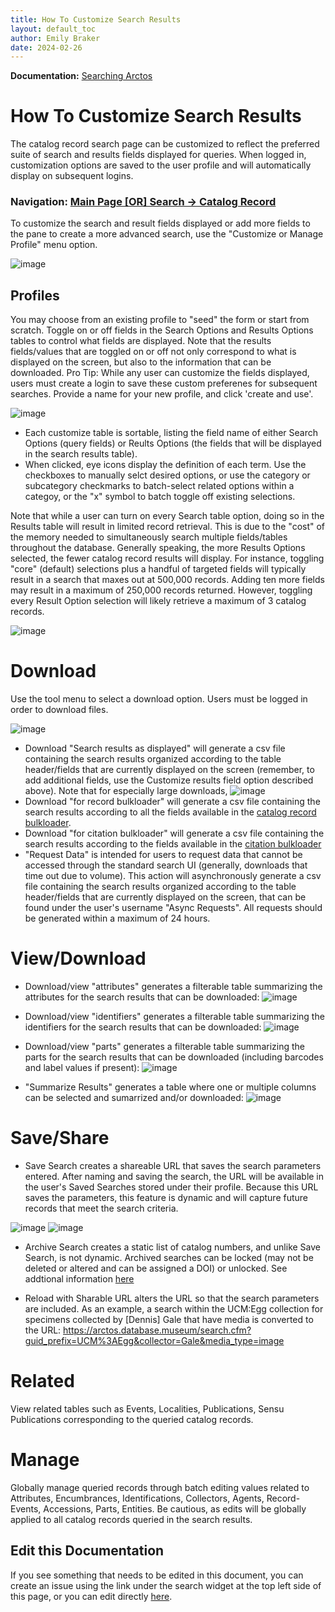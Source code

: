 ```yaml
---
title: How To Customize Search Results
layout: default_toc
author: Emily Braker
date: 2024-02-26
---
```


**Documentation:** [Searching Arctos](https://github.com/ArctosDB/documentation-wiki/edit/gh-pages/_how_to/How-to-Search-for-Specimens.markdown)

# How To Customize Search Results

The catalog record search page can be customized to reflect the preferred suite of search and results fields displayed for queries. When logged in, customization options are saved to the user profile and will automatically display on subsequent logins.

### Navigation: [Main Page [OR] Search -> Catalog Record](https://arctos.database.museum/search.cfm)


To customize the search and result fields displayed or add more fields to the pane to create a more advanced search, use the "Customize or Manage Profile" menu option. 

![image](https://github.com/ArctosDB/documentation-wiki/assets/11336485/30a66614-f458-42e8-9d81-874e9e2f79cf)

## Profiles

You may choose from an existing profile to "seed" the form or start from scratch. Toggle on or off fields in the Search Options and Results Options tables to control what fields are displayed. Note that the results fields/values that are toggled on or off not only correspond to what is displayed on the screen, but also to the information that can be downloaded. Pro Tip: While any user can customize the fields displayed, users must create a login to save these custom preferenes for subsequent searches. Provide a name for your new profile, and click 'create and use'.

![image](https://github.com/ArctosDB/documentation-wiki/assets/11336485/64853aa2-6262-45d0-8e89-b088fe0c5346)

* Each customize table is sortable, listing the field name of either Search Options (query fields) or Reults Options (the fields that will be displayed in the search results table).
* When clicked, eye icons display the definition of each term. Use the checkboxes to manually selct desired options, or use the category or subcategory checkmarks to batch-select related options within a categoy, or the "x" symbol to batch toggle off existing selections.

Note that while a user can turn on every Search table option, doing so in the Results table will result in limited record retrieval. This is due to the "cost" of the memory needed to simultaneously search multiple fields/tables throughout the database. Generally speaking, the more Results Options selected, the fewer catalog record results will display. For instance, toggling "core" (default) selections plus a handful of targeted fields will typically result in a search that maxes out at 500,000 records. Adding ten more fields may result in a maximum of 250,000 records returned. However, toggling every Result Option selection will likely retrieve a maximum of 3 catalog records. 

![image](https://github.com/ArctosDB/documentation-wiki/assets/11336485/882cc1c9-785a-4fbc-848e-a62c50441f66)

# Download

Use the tool menu to select a download option. Users must be logged in order to download files. 

![image](https://github.com/ArctosDB/documentation-wiki/assets/11336485/f12af684-d86d-46b7-a03e-1bb4bd780d33)

* Download "Search results as displayed" will generate a csv file containing the search results organized according to the table header/fields that are currently displayed on the screen (remember, to add additional fields, use the Customize results field option described above). Note that for especially large downloads, 
  ![image](https://github.com/ArctosDB/documentation-wiki/assets/11336485/e9c1fb07-f23b-4f52-9495-42cd63d907b2)
* Download "for record bulkloader" will generate a csv file containing the search results according to all the fields available in the [catalog record bulkloader](https://arctos.database.museum/Bulkloader/bulkloaderBuilder.cfm).
* Download "for citation bulkloader" will generate a csv file containing the search results according to the fields available in the [citation bulkloader](https://arctos.database.museum/tools/BulkloadCitations.cfm?action=ld)
* "Request Data" is intended for users to request data that cannot be accessed through the standard search UI (generally, downloads that time out due to volume). This action will asynchronously generate a csv file containing the search results organized according to the table header/fields that are currently displayed on the screen, that can be found under the user's username "Async Requests". All requests should be generated within a maximum of 24 hours.

# View/Download

* Download/view "attributes" generates a filterable table summarizing the attributes for the search results that can be downloaded:
  ![image](https://github.com/ArctosDB/documentation-wiki/assets/11336485/df9fe60d-08de-4732-8786-f19321bfc843)
  
* Download/view "identifiers" generates a filterable table summarizing the identifiers for the search results that can be downloaded:
![image](https://github.com/ArctosDB/documentation-wiki/assets/11336485/6247c35f-5a02-4503-b4a0-62c92f642162)

* Download/view "parts" generates a filterable table summarizing the parts for the search results that can be downloaded (including barcodes and label values if present):
![image](https://github.com/ArctosDB/documentation-wiki/assets/11336485/f5a31250-84fd-4c98-89c6-032456bcef0e)

* "Summarize Results" generates a table where one or multiple columns can be selected and sumarrized and/or downloaded:
  ![image](https://github.com/ArctosDB/documentation-wiki/assets/11336485/9d594053-5621-4799-b9df-409ff5b466f0)

# Save/Share

* Save Search creates a shareable URL that saves the search parameters entered. After naming and saving the search, the URL will be available in the user's Saved Searches stored under their profile. Because this URL saves the parameters, this feature is dynamic and will capture future records that meet the search criteria.
  
![image](https://github.com/ArctosDB/documentation-wiki/assets/11336485/0004a7bd-88b0-43c5-8c3c-57c574385dae)
![image](https://github.com/ArctosDB/documentation-wiki/assets/11336485/5792a3d6-9e80-477f-8c2e-d376d2e50072)

* Archive Search creates a static list of catalog numbers, and unlike Save Search, is not dynamic. Archived searches can be locked (may not be deleted or altered and can be assigned a DOI) or unlocked. See addtional information [here](https://handbook.arctosdb.org/documentation/archive.html)

* Reload with Sharable URL alters the URL so that the search parameters are included. As an example, a search within the UCM:Egg collection for specimens collected by [Dennis] Gale that have media is converted to the URL: https://arctos.database.museum/search.cfm?guid_prefix=UCM%3AEgg&collector=Gale&media_type=image
# Related

View related tables such as Events, Localities, Publications, Sensu Publications corresponding to the queried catalog records.

# Manage

Globally manage queried records through batch editing values related to Attributes, Encumbrances, Identifications, Collectors, Agents, Record-Events, Accessions, Parts, Entities. Be cautious, as edits will be globally applied to all catalog records queried in the search results.
  
## Edit this Documentation

If you see something that needs to be edited in this document, you can create an issue using the link under the search widget at the top left side of this page, or you can edit directly <a href="https://github.com/ArctosDB/documentation-wiki/edit/gh-pages/_how_to/How_To_Customize_Search.markdown" target="_blank">here</a>.
